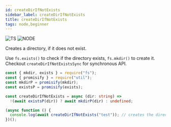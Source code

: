 ```yaml
---
id: createDirIfNotExists
sidebar_label: createDirIfNotExists
title: createDirIfNotExists
tags: node,beginner
---
```


![TS](https://img.shields.io/badge/supports-typescript-blue.svg?style=flat-square)
![NODE](https://img.shields.io/badge/supports-nodejs-green.svg?style=flat-square)

Creates a directory, if it does not exist.

Use `fs.exists()` to check if the directory exists, `fs.mkdir()` to create it. Checkout `createDirIfNotExistsSync` for synchronous API.

```ts
const { mkdir, exists } = require("fs");
const { promisify } = require("util");
const mkdirP = promisify(mkdir);
const existsP = promisify(exists);

const createDirIfNotExists = async (dir: string) =>
  !(await existsP(dir)) ? await mkdirP(dir) : undefined;
```

```ts
(async function () {
  console.log(await createDirIfNotExists("test")); // creates the directory 'test', if it doesn't exist
})();
```
